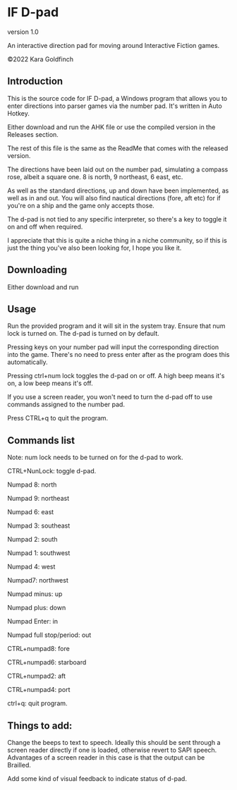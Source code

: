 # IF D-pad

version 1.0

An interactive direction pad for moving around Interactive Fiction games.

©2022 Kara Goldfinch

## Introduction

This is the source code for IF D-pad, a Windows program that allows you to enter directions into parser  games via the number pad. It's written in Auto Hotkey.

Either download and run the AHK file or use the compiled version in the Releases section.

The rest of this file is the same as the ReadMe that comes with the released version.

The directions have been laid out on the number pad, simulating a compass rose, albeit a square one. 8 is north, 9 northeast, 6 east, etc.

As well as the standard directions, up and down have been implemented, as well as in and out. You will also find nautical directions (fore, aft etc) for if you're on a ship and the game only accepts those.

The d-pad is not tied to any specific interpreter, so there's a key to toggle it on and off when required.

I appreciate that this is quite a niche thing in a niche community, so if this is just the thing you've also been looking for, I hope you like it.

## Downloading

Either download and run
## Usage

Run the provided program and it will sit in the system tray. Ensure that num lock is turned on. The d-pad is turned on by default.

Pressing keys on your number pad will input the corresponding direction into the game. There's no need to press enter after as the program does this automatically.

Pressing ctrl+num lock toggles the d-pad on or off. A high beep means it's on, a low beep means it's off.

If you use a screen reader, you won't need to turn the d-pad off to use commands assigned to the number pad.

Press CTRL+q to quit the program.

## Commands list

Note: num lock needs to be turned on for the d-pad to work.

CTRL+NunLock: toggle d-pad. 

Numpad 8: north

Numpad 9: northeast

Numpad 6: east

Numpad 3: southeast

Numpad 2: south

Numpad 1: southwest

Numpad 4: west

Numpad7: northwest

Numpad minus: up

Numpad plus: down

Numpad Enter: in

Numpad full stop/period: out

CTRL+numpad8: fore

CTRL+numpad6: starboard

CTRL+numpad2: aft

CTRL+numpad4: port

ctrl+q: quit program.


## Things to add:

Change the beeps to text to speech. Ideally this should be sent through a screen reader directly if one is loaded, otherwise revert to SAPI speech. Advantages of a screen reader in this case is that the output can be Brailled.

Add some kind of visual feedback to indicate status of d-pad.
